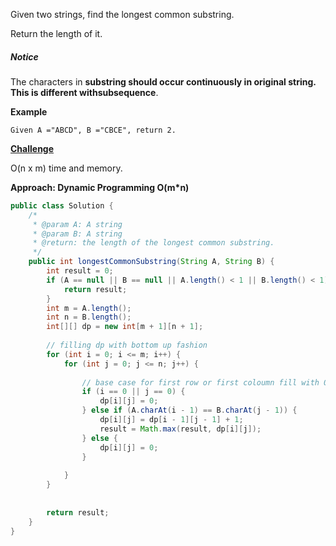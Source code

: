 Given two strings, find the longest common substring.

Return the length of it.

##### Notice

The characters in **substring **should occur continuously in original string. This is different with**subsequence**.

**Example**

```
Given A ="ABCD", B ="CBCE", return 2.
```

[**Challenge**](http://www.lintcode.com/en/problem/longest-common-substring/#challenge)

O\(n x m\) time and memory.

**Approach: Dynamic Programming O\(m\*n\)**

```java
public class Solution {
    /*
     * @param A: A string
     * @param B: A string
     * @return: the length of the longest common substring.
     */
    public int longestCommonSubstring(String A, String B) {
        int result = 0;
        if (A == null || B == null || A.length() < 1 || B.length() < 1) {
            return result;
        }
        int m = A.length();
        int n = B.length();
        int[][] dp = new int[m + 1][n + 1];
        
        // filling dp with bottom up fashion
        for (int i = 0; i <= m; i++) {
            for (int j = 0; j <= n; j++) {
                
                // base case for first row or first coloumn fill with 0
                if (i == 0 || j == 0) {
                    dp[i][j] = 0;
                } else if (A.charAt(i - 1) == B.charAt(j - 1)) {
                    dp[i][j] = dp[i - 1][j - 1] + 1;
                    result = Math.max(result, dp[i][j]);
                } else {
                    dp[i][j] = 0;
                }
                
            }
        }
        
        
        return result;
    }
}
```



